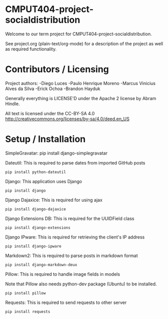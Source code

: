 CMPUT404-project-socialdistribution
===================================

Welcome to our term project for CMPUT404-project-socialdistribution.

See project.org (plain-text/org-mode) for a description of the project as well as required functionality. 


Contributors / Licensing
========================

Project authors:
	-Diego Luces
	-Paulo Henrique Moreno
	-Marcus Vinicius Alves da Silva
	-Erick Ochoa
	-Brandon Hayduk

Generally everything is LICENSE'D under the Apache 2 license by Abram Hindle.

All text is licensed under the CC-BY-SA 4.0 http://creativecommons.org/licenses/by-sa/4.0/deed.en_US



Setup / Installation
========================
SimpleGravatar:
	pip install django-simplegravatar

Dateutil:
This is required to parse dates from imported GitHub posts

	pip install python-dateutil

Django:
This application uses Django

	pip install django

Django Dajaxice:
This is required for using ajax

	pip install django-dajaxice

Django Extensions DB:
This is required for the UUIDField class

	pip install django-extensions

Django IPware:
This is required for retrieving the client's IP address

	pip install django-ipware

Markdown2:
This is required to parse posts in markdown format

	pip install django-markdown-deux

Pillow:
This is required to handle image fields in models

Note that Pillow also needs python-dev package (Ubuntu) to be installed.

	pip install pillow

Requests:
This is required to send requests to other server

	pip install requests
